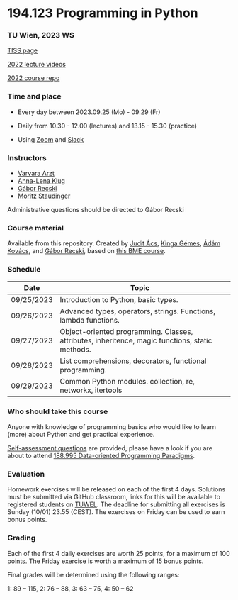 # 194.123 Programming in Python
### TU Wien, 2023 WS

[TISS page](https://tiss.tuwien.ac.at/course/educationDetails.xhtml?courseNr=194123&semester=2023W&dswid=2081&dsrid=926)

[2022 lecture videos](https://www.youtube.com/playlist?list=PLrrW7I2LNLRYROQzeCKFhmDjd2vH7BJSi)

[2022 course repo](https://github.com/tuw-python/tuw-python-2022WS)

### Time and place

- Every day between 2023.09.25 (Mo) - 09.29 (Fr)

- Daily from 10.30 - 12.00 (lectures) and 13.15 - 15.30 (practice)

- Using [Zoom](https://tuwien.zoom.us/j/94257349304?pwd=dVE4WmJMSlVoTEtRbDJvOWExU2wxQT09) and [Slack](https://join.slack.com/t/tuw-python/shared_invite/zt-23ta43ntd-czwMmrdSUT2d1EgQ~x4LyA)

### Instructors

- [Varvara Arzt](https://tiss.tuwien.ac.at/person/314093)
- [Anna-Lena Klug](https://tiss.tuwien.ac.at/person/383861)
- [Gábor Recski](https://tiss.tuwien.ac.at/person/336863)
- [Moritz Staudinger](https://tiss.tuwien.ac.at/person/310016)

Administrative questions should be directed to Gábor Recski


### Course material
Available from this repository. Created by [Judit Ács](https://hlt.bme.hu/en/judit), [Kinga Gémes](https://www.linkedin.com/in/kinga-andrea-g%C3%A9mes-a22855102/?originalSubdomain=hu), [Ádám Kovács](https://www.linkedin.com/in/adaamko/?originalSubdomain=hu), and [Gábor Recski](https://tiss.tuwien.ac.at/person/336863.html), based on [this BME course](https://github.com/bmeaut/python_nlp_2021_spring).

### Schedule

Date|Topic| |
----|-----|--|
09/25/2023 | Introduction to Python, basic types. | |
09/26/2023 | Advanced types, operators, strings. Functions, lambda functions. | |
09/27/2023 | Object-oriented programming. Classes, attributes, inheritence, magic functions, static methods. | |
09/28/2023 | List comprehensions, decorators, functional programming. | |
09/29/2023 | Common Python modules. collection, re, networkx, itertools | |

### Who should take this course

Anyone with knowledge of programming basics who would like to learn (more) about
Python and get practical experience.

[Self-assessment questions](self_assessment.ipynb) are provided, please have a look
if you are about to attend [188.995 Data-oriented Programming Paradigms](https://tiss.tuwien.ac.at/course/educationDetails.xhtml?courseNr=188995&semester=2023W&dswid=2081&dsrid=804).
 

### Evaluation

Homework exercises will be released on each of the first 4 days. Solutions must be
submitted via GitHub classroom, links for this will be available to registered students
on [TUWEL](https://tuwel.tuwien.ac.at/course/view.php?idnumber=194123-2023W). The
deadline for submitting all exercises is Sunday (10/01) 23.55 (CEST).
The exercises on Friday can be used to earn bonus points.

### Grading

Each of the first 4 daily exercises are worth 25 points, for a maximum of 100 points.
The Friday exercise is worth a maximum of 15 bonus points.

Final grades will be determined using the following ranges:

1: 89 – 115, 2: 76 – 88, 3: 63 – 75, 4: 50 – 62
